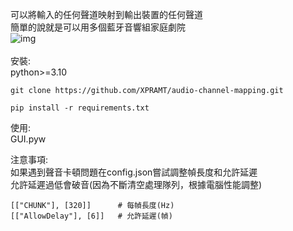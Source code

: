 可以將輸入的任何聲道映射到輸出裝置的任何聲道<br>
簡單的說就是可以用多個藍牙音響組家庭劇院<br>
![img](https://i.imgur.com/mKcvyig.jpg)
<br><br>
安裝:<br>
python>=3.10
```
git clone https://github.com/XPRAMT/audio-channel-mapping.git
```
```
pip install -r requirements.txt
```

使用:<br>
GUI.pyw<br>

注意事項:<br>
如果遇到聲音卡頓問題在config.json嘗試調整幀長度和允許延遲<br>
允許延遲過低會破音(因為不斷清空處理隊列，根據電腦性能調整)<br>
```
[["CHUNK"], [320]]      # 每幀長度(Hz)
[["AllowDelay"], [6]]   # 允許延遲(幀)
```
